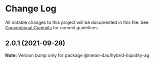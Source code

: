 # Change Log

All notable changes to this project will be documented in this file.
See [Conventional Commits](https://conventionalcommits.org) for commit guidelines.

## 2.0.1 (2021-09-28)

**Note:** Version bump only for package @mean-dao/hybrid-liquidity-ag
